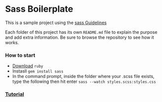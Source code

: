 # Sass Boilerplate

This is a sample project using the [sass Guidelines](https://sass-guidelin.es/)

Each folder of this project has its own `README.md` file to explain the purpose and add extra information. Be sure to browse the repository to see how it works.

### How to start

- [Download](https://www.ruby-lang.org/en/downloads/) `ruby`
- Instasll  `gem install sass`
- In the command prompt, inside the folder where your .scss file exists, type the following then hit enter  `sass --watch styles.scss:styles.css`

### [Tutorial](https://www.impressivewebs.com/sass-on-windows/)

